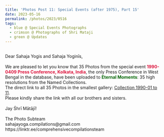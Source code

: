 ```yaml
---
title: 'Photos Post 11: Special Events (after 1975), Part 15'
date: 2023-05-16
permalink: /photos/2023/0516
tags:
  - blue @ Special Events Photographs
  - crimson @ Photographs of Shri Mataji
  - green @ Updates
---
```


<p>
<br>
Dear Sahaja Yogis and Sahaja Yoginīs,<br>
<br>
We are pleased to let you know that 35 Photos from the special event <font color="Crimson"><b>1990-0409 Press Conference, Kolkata, India</b></font>, the only Press Conference in West Bengal in the database, have been uploaded to <font color="DarkGreen"><b>Eternal Moments</b></font>: 35 high resolutions from the Named Collections.<br>
The direct link to all 35 Photos in the smallest gallery: <a href="https://eternalmoments.smugmug.com/Collections/Yogi-Mahajan-Collection/1990-01-to-11/"> Collection 1990-01 to 11</a>.<br>
Please kindly share the link with all our brothers and sisters.<br>
<br>
Jay Śhrī Mātājī!<br>
<br>
The Photo Subteam<br>
sahajayoga.compilations@gmail.com<br>
https://linktr.ee/comprehensivecompilationsteam<br>
</p>